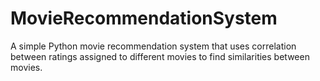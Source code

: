 # MovieRecommendationSystem

A simple Python movie recommendation system that uses correlation between ratings assigned to different movies to find similarities between movies.
